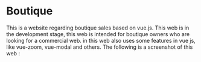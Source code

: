 # Boutique
This is a website regarding boutique sales based on vue.js. 
This web is in the development stage, this web is intended for boutique owners who are looking for a commercial web. 
in this web also uses some features in vue js, like vue-zoom, vue-modal and others.
The following is a screenshot of this web : 
